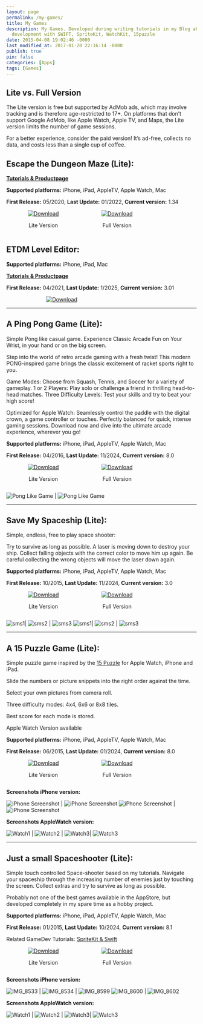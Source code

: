 ```yaml
---
layout: page
permalink: /my-games/
title: My Games
description: My Games. Developed during writing tutorials in my Blog about iOS game
  development with SWIFT, SpriteKit, WatchKit, 15puzzle
date: 2015-04-08 19:02:46 -0000
last_modified_at: 2017-01-20 22:16:14 -0000
publish: true
pin: false
categories: [Apps]
tags: [Games]
---
```


## Lite vs. Full Version 
The Lite version is free but supported by AdMob ads, which may involve tracking and is therefore age-restricted to 17+. On platforms that don’t support Google AdMob, like Apple Watch, Apple TV, and Maps, the Lite version limits the number of game sessions.

For a better experience, consider the paid version! It’s ad-free, collects no data, and costs less than a single cup of coffee.

## Escape the Dungeon Maze (Lite):

**[Tutorials & Productpage](/etdm)**

**Supported platforms:** iPhone, iPad, AppleTV, Apple Watch, Mac

**First Release:** 05/2020, **Last Update:** 01/2022, **Current version:** 1.34

<div style="display: flex; justify-content: space-around; align-items: center;">
  <div style="text-align: center;">
    <a href="https://apps.apple.com/app/escapethemaze-lite/id1606812171">
      <img src="/assets/Download.svg" alt="Download">
    </a>
    <p>Lite Version</p>
  </div>
  <div style="text-align: center;">
    <a href="https://apps.apple.com/app/escape-the-dungeon-maze/id1502853397">
      <img src="/assets/Download.svg" alt="Download" >
    </a>
    <p>Full Version</p>
  </div>
  <div></div>
</div>


## ETDM Level Editor:

**Supported platforms:** iPhone, iPad, Mac

**[Tutorials & Productpage](/ETMEditorTutorials/ETMEditorTutorials)**

**First Release:** 04/2021, **Last Update:** 1/2025, **Current version:** 3.01

<div style="display: flex; justify-content: space-around; align-items: center;">
  <div style="text-align: center;">
    <a href="https://apps.apple.com/app/etdm-level-editor/id1561041898">
      <img src="/assets/Download.svg" alt="Download">
    </a>
  </div>
  <div></div>
</div>

---

## A Ping Pong Game (Lite):

Simple Pong like casual game. Experience Classic Arcade Fun on Your Wrist, in your hand or on the big screen.

Step into the world of retro arcade gaming with a fresh twist! This modern PONG-inspired game brings the classic excitement of racket sports right to you.

Game Modes: Choose from Squash, Tennis, and Soccer for a variety of gameplay.
1 or 2 Players: Play solo or challenge a friend in thrilling head-to-head matches.
Three Difficulty Levels: Test your skills and try to beat your high score!

Optimized for Apple Watch:
Seamlessly control the paddle with the digital crown, a game controller or touches.
Perfectly balanced for quick, intense gaming sessions.
Download now and dive into the ultimate arcade experience, wherever you go!

**Supported platforms:** iPhone, iPad, AppleTV, Apple Watch, Mac

**First Release:** 04/2016, **Last Update:** 11/2024, **Current version:** 8.0

<div style="display: flex; justify-content: space-around; align-items: center;">
  <div style="text-align: center;">
    <a href="https://apps.apple.com/app/a-ping-pong-game-lite/id1155659319">
      <img src="/assets/Download.svg" alt="Download">
    </a>
    <p>Lite Version</p>
  </div>
  <div style="text-align: center;">
    <a href="https://apps.apple.com/app/a-ping-pong-game/id1039082864">
      <img src="/assets/Download.svg" alt="Download" >
    </a>
    <p>Full Version</p>
  </div>
  <div></div>
</div>

![Pong Like Game](/assets/games/PPG/PingPongGif.gif) | ![Pong Like Game](/assets/games/PPG/PingPong.png) 


---

## Save My Spaceship (Lite):

Simple, endless, free to play space shooter:

Try to survive as long as possible. A laser is moving down to destroy your ship. Collect falling objects with the correct color to move him up again. Be careful collecting the wrong objects will move the laser down again.

**Supported platforms:** iPhone, iPad, AppleTV, Apple Watch, Mac

**First Release:** 10/2015, **Last Update:** 11/2024, **Current version:** 3.0

<div style="display: flex; justify-content: space-around; align-items: center;">
  <div style="text-align: center;">
    <a href="https://apps.apple.com/app/save-my-spaceship-lite/id1605724395">
      <img src="/assets/Download.svg" alt="Download">
    </a>
    <p>Lite Version</p>
  </div>
  <div style="text-align: center;">
    <a href="https://apps.apple.com/app/save-my-spaceship/id970195914">
      <img src="/assets/Download.svg" alt="Download" >
    </a>
    <p>Full Version</p>
  </div>
  <div></div>
</div>

![sms1](/assets/games/SMS/sms1.png)| ![sms2](/assets/games/SMS/sms2.png) | ![sms3](/assets/games/SMS/sms3.jpg)
![sms1](/assets/games/SMS/SMSWatch1.png)| ![sms2](/assets/games/SMS/SMSWatch2.png) | ![sms3](/assets/games/SMS/SMSWatch3.png)

---

## A 15 Puzzle Game (Lite):

Simple puzzle game inspired by the [15 Puzzle](https://en.wikipedia.org/wiki/15_puzzle) for Apple Watch, iPhone and iPad.

Slide the numbers or picture snippets into the right order against the time.

Select your own pictures from camera roll.

Three difficulty modes: 4x4, 6x6 or 8x8 tiles.

Best score for each mode is stored.

Apple Watch Version available

**Supported platforms:** iPhone, iPad, AppleTV, Apple Watch, Mac

**First Release:** 06/2015, **Last Update:** 01/2024, **Current version:** 8.0

<div style="display: flex; justify-content: space-around; align-items: center;">
  <div style="text-align: center;">
    <a href="https://apps.apple.com/app/a-15-puzzle-game-lite/id1604439133">
      <img src="/assets/Download.svg" alt="Download">
    </a>
    <p>Lite Version</p>
  </div>
  <div style="text-align: center;">
    <a href="https://apps.apple.com/app/a-15-puzzle-game-watch-phone/id997514879">
      <img src="/assets/Download.svg" alt="Download" >
    </a>
    <p>Full Version</p>
  </div>
  <div></div>
</div>

**Screenshots iPhone version:**

![iPhone Screenshot](/assets/games/APG/APG1.png) | ![iPhone Screenshot](/assets/games/APG/APG2.png) 
![iPhone Screenshot](/assets/games/APG/APG3.png) | ![iPhone Screenshot](/assets/games/APG/APG4.png)

**Screenshots AppleWatch version:**

![Watch1](/assets/games/APG/APGIOS1.png) | ![Watch2](/assets/games/APG/APGIOS2.png) | ![Watch3](/assets/games/APG/APGIOS3.png)| ![Watch3](/assets/games/APG/APGIOS4.png)


---

## Just a small Spaceshooter (Lite):

Simple touch controlled Space-shooter based on my tutorials. 
Navigate your spaceship through the increasing number of enemies just by touching the screen. Collect extras and try to survive as long as possible.

Probably not one of the best games available in the AppStore, but developed completely in my spare time as a hobby project. 

**Supported platforms:** iPhone, iPad, AppleTV, Apple Watch, Mac

**First Release:** 01/2015, **Last Update:** 10/2024, **Current version:** 8.1

Related GameDev Tutorials: [SpriteKit & Swift](https://developerplayground.net)

<div style="display: flex; justify-content: space-around; align-items: center;">
  <div style="text-align: center;">
    <a href="https://apps.apple.com/app/just-a-small-spaceshooter-lite/id949662362">
      <img src="/assets/Download.svg" alt="Download">
    </a>
    <p>Lite Version</p>
  </div>
  <div style="text-align: center;">
    <a href="https://apps.apple.com/app/just-a-small-spaceshooter/id1449062544">
      <img src="/assets/Download.svg" alt="Download" >
    </a>
    <p>Full Version</p>
  </div>
  <div></div>
</div>

**Screenshots iPhone version:**

![IMG_8533](/assets/games/YASS/IMG_8533-1.jpg) | ![IMG_8534](/assets/games/YASS/IMG_8534-1.jpg) | ![IMG_8599](/assets/games/YASS/IMG_8599-1.jpg)
![IMG_8600](/assets/games/YASS/IMG_8600-1.jpg) | ![IMG_8602](/assets/games/YASS//IMG_8602-1.jpg)

**Screenshots AppleWatch version:**

![Watch1](/assets/games/YASS/YASSWatch0.png) | ![Watch2](/assets/games/YASS/YASSWatch1.png) | ![Watch3](/assets/games/YASS/YASSWatch2.png)| ![Watch3](/assets/games/YASS/YASSWatch3.png)


